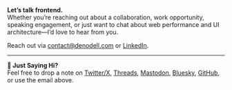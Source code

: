 **Let’s talk frontend.**  
Whether you’re reaching out about a collaboration, work opportunity, speaking engagement, or just want to chat about web performance and UI architecture—I’d love to hear from you.

Reach out via [contact@denodell.com](mailto:contact@denodell.com) or 
[LinkedIn](https://linkedin.com/in/denodell).

***

**👋 Just Saying Hi?**  
Feel free to drop a note on [Twitter/X](https://twitter.com/denodell), [Threads](https://www.threads.com/@denodell), [Mastodon](https://mastodon.social/@denodell), [Bluesky](https://bsky.app/profile/denodell.bsky.social), [GitHub](https://github.com/denodell), or use the email above.